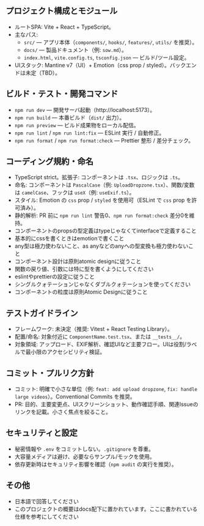 ## プロジェクト構成とモジュール

- ルートSPA: Vite + React + TypeScript。
- 主なパス:
  - `src/` — アプリ本体（`components/`, `hooks/`, `features/`, `utils/` を推奨）。
  - `docs/` — 製品ドキュメント（例: `sow.md`）。
  - `index.html`, `vite.config.ts`, `tsconfig.json` — ビルド/ツール設定。
- UIスタック: Mantine v7（UI）+ Emotion（css prop / styled）。バックエンドは未定（TBD）。

## ビルド・テスト・開発コマンド

- `npm run dev` — 開発サーバ起動（http://localhost:5173）。
- `npm run build` — 本番ビルド（`dist/` 出力）。
- `npm run preview` — ビルド成果物をローカル配信。
- `npm run lint` / `npm run lint:fix` — ESLint 実行 / 自動修正。
- `npm run format` / `npm run format:check` — Prettier 整形 / 差分チェック。

## コーディング規約・命名

- TypeScript strict。拡張子: コンポーネントは `.tsx`、ロジックは `.ts`。
- 命名: コンポーネントは `PascalCase`（例: `UploadDropzone.tsx`）、関数/変数は `camelCase`、フックは `useX`（例: `useExif.ts`）。
- スタイル: Emotion の `css` prop / `styled` を使用可（ESLint で `css` prop を許可済み）。
- 静的解析: PR 前に `npm run lint` 警告0、`npm run format:check` 差分0を維持。
- コンポーネントのpropsの型定義はtypeじゃなくてinterfaceで定義すること
- 基本的にcssを書くときはemotionで書くこと
- any型は極力使わないこと、as anyなどのanyへの型変換も極力使わないこと
- コンポーネント設計は原則atomic designに従うこと
- 関数の戻り値、引数には特に型を書くようにしてください
- eslintやprettierの設定に従うこと
- シングルクォテーションじゃなくダブルクォテーションを使ってください
- コンポーネントの粒度は原則Atomic Designに従うこと

## テストガイドライン

- フレームワーク: 未決定（推奨: Vitest + React Testing Library）。
- 配置/命名: 対象付近に `ComponentName.test.tsx`、または `__tests__/`。
- 対象領域: アップロード、EXIF解析、確認UIなど主要フロー。UIは役割/ラベルで最小限のアクセシビリティ検証。

## コミット・プルリク方針

- コミット: 明確で小さな単位（例: `feat: add upload dropzone`, `fix: handle large videos`）。Conventional Commits を推奨。
- PR: 目的、主要変更点、UIスクリーンショット、動作確認手順、関連Issueのリンクを記載。小さく焦点を絞ること。

## セキュリティと設定

- 秘密情報や `.env` をコミットしない。`.gitignore` を尊重。
- 大容量メディアは避け、必要ならサンプル/モックを使用。
- 依存更新時はセキュリティ影響を確認（`npm audit` の実行を推奨）。

## その他

- 日本語で回答してください
- このプロジェクトの概要はdocs配下に置かれています。ここに書かれている仕様を参考にしてください
